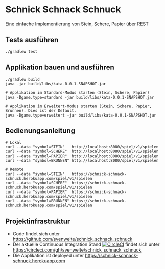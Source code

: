 # Schnick Schnack Schnuck
Eine einfache Implementierung von Stein, Schere, Papier über REST

## Tests ausführen
`./gradlew test`

## Applikation bauen und ausführen
```
./gradlew build
java -jar build/libs/kata-0.0.1-SNAPSHOT.jar

# Applikation im Standard-Modus starten (Stein, Schere, Papier)
java -Dgame.type=standard -jar build/libs/kata-0.0.1-SNAPSHOT.jar

# Applikation im Erweitert-Modus starten (Stein, Schere, Papier, Brunnen). Dies ist der Default.
java -Dgame.type=erweitert -jar build/libs/kata-0.0.1-SNAPSHOT.jar
```

## Bedienungsanleitung

```
# Lokal
curl --data "symbol=STEIN"   http://localhost:8080/spiel/v1/spielen
curl --data "symbol=SCHERE"  http://localhost:8080/spiel/v1/spielen
curl --data "symbol=PAPIER"  http://localhost:8080/spiel/v1/spielen
curl --data "symbol=BRUNNEN" http://localhost:8080/spiel/v1/spielen

# Remote
curl --data "symbol=STEIN"   https://schnick-schnack-schnuck.herokuapp.com/spiel/v1/spielen
curl --data "symbol=SCHERE"  https://schnick-schnack-schnuck.herokuapp.com/spiel/v1/spielen
curl --data "symbol=PAPIER"  https://schnick-schnack-schnuck.herokuapp.com/spiel/v1/spielen
curl --data "symbol=BRUNNEN" https://schnick-schnack-schnuck.herokuapp.com/spiel/v1/spielen

```
## Projektinfrastruktur
* Code findet sich unter https://github.com/svenwelte/schnick_schnack_schnuck
* Der aktuelle Continuous Integration Stand [![CircleCI](https://circleci.com/gh/svenwelte/schnick_schnack_schnuck.svg?style=svg)](https://circleci.com/gh/svenwelte/schnick_schnack_schnuck) findet sich unter https://circleci.com/gh/svenwelte/schnick_schnack_schnuck
* Die Applikation ist deployed unter https://schnick-schnack-schnuck.herokuapp.com
